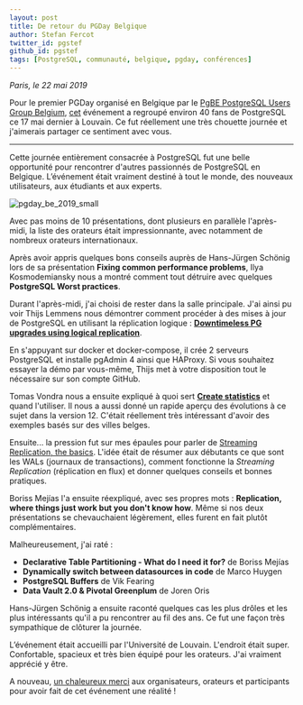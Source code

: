 ```yaml
---
layout: post
title: De retour du PGDay Belgique
author: Stefan Fercot
twitter_id: pgstef
github_id: pgstef
tags: [PostgreSQL, communauté, belgique, pgday, conférences]
---
```

*Paris, le 22 mai 2019*

Pour le premier PGDay organisé en Belgique par le 
[PgBE PostgreSQL Users Group Belgium](https://www.meetup.com/fr-FR/PostgresBE/), 
[cet](http://pgconf.be) événement a regroupé environ 40 fans de PostgreSQL ce 
17 mai dernier à Louvain. Ce fut réellement une très chouette journée et 
j'aimerais partager ce sentiment avec vous.

<!--MORE-->

-----

Cette journée entièrement consacrée à PostgreSQL fut une belle opportunité 
pour rencontrer d'autres passionnés de PostgreSQL en Belgique. L’événement 
était vraiment destiné à tout le monde, des nouveaux utilisateurs, aux 
étudiants et aux experts.

![pgday_be_2019_small](https://raw.githubusercontent.com/dalibo/blog/gh-pages/img/pgday_be_2019_small.png)

Avec pas moins de 10 présentations, dont plusieurs en parallèle l'après-midi, 
la liste des orateurs était impressionnante, avec notamment de nombreux 
orateurs internationaux.

Après avoir appris quelques bons conseils auprès de Hans-Jürgen Schönig lors 
de sa présentation **Fixing common performance problems**, Ilya Kosmodemiansky 
nous a montré comment tout détruire avec quelques **PostgreSQL Worst practices**.

Durant l'après-midi, j'ai choisi de rester dans la salle principale. J'ai 
ainsi pu voir Thijs Lemmens nous démontrer comment procéder à des mises à jour 
de PostgreSQL en utilisant la réplication logique : 
[**Downtimeless PG upgrades using logical replication**](https://github.com/thijslemmens/pg-logical-replication-presentation).

En s'appuyant sur docker et docker-compose, il crée 2 serveurs PostgreSQL 
et installe pgAdmin 4 ainsi que HAProxy. Si vous souhaitez essayer la démo par 
vous-même, Thijs met à votre disposition tout le nécessaire sur son compte 
GitHub.

Tomas Vondra nous a ensuite expliqué à quoi sert 
[**Create statistics**](https://github.com/tvondra/create-statistics-talk) et 
quand l'utiliser. Il nous a aussi donné un rapide aperçu des évolutions à ce 
sujet dans la version 12. C'était réellement très intéressant d'avoir des 
exemples basés sur des villes belges.

Ensuite... la pression fut sur mes épaules pour parler de 
[Streaming Replication, the basics](https://pgstef.github.io/talks/en/20190517_pgconfBE_Streaming-Replication.reveal.pdf).
L'idée était de résumer aux débutants ce que sont les WALs (journaux de 
transactions), comment fonctionne la _Streaming Replication_ (réplication en 
flux) et donner quelques conseils et bonnes pratiques.

Boriss Mejías l'a ensuite réexpliqué, avec ses propres mots : **Replication, 
where things just work but you don't know how**. Même si nos deux présentations 
se chevauchaient légèrement, elles furent en fait plutôt complémentaires.

Malheureusement, j'ai raté :

* **Declarative Table Partitioning - What do I need it for?** de Boriss Mejías
* **Dynamically switch between datasources in code** de Marco Huygen
* **PostgreSQL Buffers** de Vik Fearing
* **Data Vault 2.0 & Pivotal Greenplum** de Joren Oris

Hans-Jürgen Schönig a ensuite raconté quelques cas les plus drôles et les plus 
intéressants qu'il a pu rencontrer au fil des ans. Ce fut une façon très 
sympathique de clôturer la journée.

L’événement était accueilli par l'Université de Louvain. L'endroit était super. 
Confortable, spacieux et très bien équipé pour les orateurs. J'ai vraiment 
apprécié y être.

A nouveau, 
[un chaleureux merci](https://twitter.com/the_hydrobiont/status/1129416778872958982) 
aux organisateurs, orateurs et participants pour avoir fait de cet événement 
une réalité !
